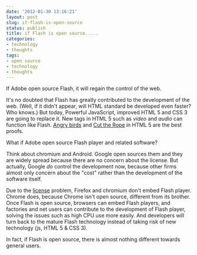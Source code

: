 ```yaml
---
date: '2012-01-30 13:16:21'
layout: post
slug: if-flash-is-open-source
status: publish
title: if Flash is open source.....
categories:
- technology
- thoughts
tags:
- open source
- technology
- thoughts
---
```


If Adobe open source Flash, it will regain the control of the web.

It's no doubted that Flash has greatly contributed to the development of the web. (Well, if it didn't appear, will HTML standard be developed even faster? Who knows.) But today, Powerful JavaScript, improved HTML 5 and CSS 3 are going to replace it. New tags in HTML 5 such as _video_ and _audio_ can function like Flash. [Angry birds](http://chrome.angrybirds.com/) and [Cut the Rope](http://www.cuttherope.ie/) in HTML 5 are the best proofs.

What if Adobe open source Flash player and related software?

Think about chromium and Android. Google open sources them and they are widely spread because there are no concern about the license. But actually, Google _do_ control the development now, because other firms almost only concern about the "cost" rather than the development of the software itself.

Due to the [license](http://www.adobe.com/licensing/) problem, Firefox and chromium don't embed Flash player. Chrome does, because Chrome isn't open source, different from its brother. Once Flash is open source, browsers can embed Flash players, and factories and net users can contribute to the development of Flash player, solving the issues such as high CPU use more easily. And developers will turn back to the mature Flash technology instead of taking risk of new technology (js, HTML 5 & CSS 3).

In fact, if Flash is open source, there is almost nothing different towards general users.
